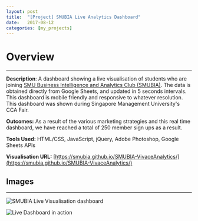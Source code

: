```yaml
---
layout: post
title:  "[Project] SMUBIA Live Analytics Dashboard"
date:   2017-08-12
categories: [my_projects]
---
```


# Overview #
--- 
**Description**: A dashboard showing a live visualisation of students who are joining [SMU Business Intelligence and Analytics Club (SMUBIA)](http://www.smubia.org). The data is obtained directly from Google Sheets, and updated in 5 seconds intervals. This dashboard is mobile friendly and responsive to whatever resolution. This dashboard was shown during Singapore Management University's CCA Fair.

**Outcomes:** As a result of the various marketing strategies and this real time dashboard, we have reached a total of 250 member sign ups as a result. 

**Tools Used:** HTML/CSS, JavaScript, jQuery, Adobe Photoshop, Google Sheets APIs

**Visualisation URL:** [https://smubia.github.io/SMUBIA-VivaceAnalytics/](https://smubia.github.io/SMUBIA-VivaceAnalytics/)

## Images ##

---
![SMUBIA Live Visualisation dashboard](http://www.datayse.com/static/img/blogpost/2017-08-12-SMUBIA-pic-1.jpg  "SMUBIA Live Visualisation dashboard")

![Live Dashboard in action](http://www.datayse.com/static/img/blogpost/2017-08-12-SMUBIA-pic-2.jpg  "Live Dashboard in action")

